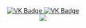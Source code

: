 <div id ="badges" align="center">
<a href="https://vk.com/bluefacebabyeeeaaayyy"> 
  <img src="https://img.shields.io/badge/VK-blue?style=for-the-badge&logo=VK&logoColor=white" alt="VK Badge"/>
</a>
<a href="https://mail.google.com/mail/u/0/#inbox">
  <img src="https://img.shields.io/badge/EMAIL-red?style=for-the-badge&logo=Gmail&logoColor=white" alt="VK Badge"/>
</a>
</div>

<div id="viewprof" align="center">
  <img src="htpps://komarev.com/ghvc/?username=maYkiss56&style=flat-square&color=blue" att=""/>
</div>
